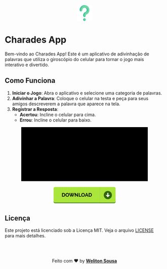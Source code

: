 <p align="center">
  <img width="50" src="./assets/images/logo.png">
</p>

# Charades App

Bem-vindo ao Charades App! Este é um aplicativo de adivinhação de palavras que utiliza o giroscópio do celular para tornar o jogo mais interativo e divertido.

## Como Funciona

1. **Iniciar o Jogo**: Abra o aplicativo e selecione uma categoria de palavras.
2. **Adivinhar a Palavra**: Coloque o celular na testa e peça para seus amigos descreverem a palavra que aparece na tela.
3. **Registrar a Resposta**:
   - **Acertou**: Incline o celular para cima.
   - **Errou**: Incline o celular para baixo.

<p align="center">
  <img width="400" src="./assets/images/demo.gif">
</p>
<p align="center">
    <a href="https://github.com/welitonsousa/charades/raw/main/assets/Charades.apk" download>
        <img src="./assets/images/download-button.png" width="200"/>
    </a>
</p>


## Licença

Este projeto está licenciado sob a Licença MIT. Veja o arquivo [LICENSE](LICENSE) para mais detalhes.

<br>
<br>
<p align="center">
   Feito com ❤️ by <a target="_blank" href="https://welitonsousa.shop"><b>Weliton Sousa</b></a>
</p>

